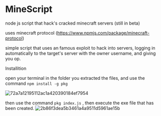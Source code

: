 # MineScript
node js script that hack's cracked minecraft servers (still in beta)

uses minecraft protocol (https://www.npmjs.com/package/minecraft-protocol)

simple script that uses an famous exploit to hack into servers, logging in automatically to the target's server with the owner username, and giving you op.


Installition

open your terminal in the folder you extracted the files, and use the command `npm install -g pkg`

![72a7a12195112ac1a420390184ef7954](https://user-images.githubusercontent.com/50393513/113494975-63abc800-94f6-11eb-8d19-3f10ddf45e5d.gif)

then use the command `pkg index.js` , then execute the exe file that has been created.
![2b86f3dea5b3461a4a9511d5961ae15b](https://user-images.githubusercontent.com/50393513/113495007-b71e1600-94f6-11eb-891a-d0586a467ac3.gif)
